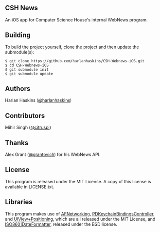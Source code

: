 CSH News
---
An iOS app for Computer Science House's internal WebNews program.

Building
---

To build the project yourself, clone the project and then update the submodule(s):

    $ git clone https://github.com/harlanhaskins/CSH-Webnews-iOS.git
    $ cd CSH-Webnews-iOS
    $ git submodule init
    $ git submodule update
    
Authors
---
Harlan Haskins ([@harlanhaskins](http://github.com/harlanhaskins))

Contributors
---
Mihir Singh ([@citruspi](http://github.com/citruspi))

Thanks
---
Alex Grant ([@grantovich](http://github.com/grantovich)) for his WebNews API.

License
---
This program is released under the MIT License. A copy of this license is available in LICENSE.txt.

Libraries
---
This program makes use of [AFNetworking](https://github.com/AFNetworking/AFNetworking), [PDKeychainBindingsController](https://github.com/carlbrown/PDKeychainBindingsController), and [UIView+Positioning](https://github.com/freak4pc/UIView-Positioning), which are all released under the MIT License, and [ISO8601DateFormatter](https://github.com/boredzo/iso-8601-date-formatter), released under the BSD license.
